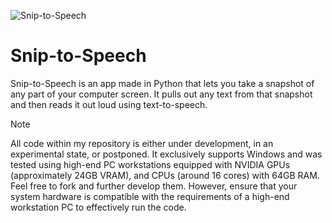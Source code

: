 ![Snip-to-Speech](https://github.com/user-attachments/assets/c4d9a3f8-75c0-445a-833c-c263afcde37b)

# Snip-to-Speech
Snip-to-Speech is an app made in Python that lets you take a snapshot of any part of your computer screen. It pulls out any text from that snapshot and then reads it out loud using text-to-speech.

> [!NOTE]
> All code within my repository is either under development, in an experimental state, or postponed. It exclusively supports Windows and was tested using high-end PC workstations equipped with NVIDIA GPUs (approximately 24GB VRAM), and CPUs (around 16 cores) with 64GB RAM. Feel free to fork and further develop them. However, ensure that your system hardware is compatible with the requirements of a high-end workstation PC to effectively run the code.
